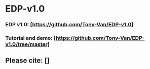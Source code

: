 # EDP-v1.0

### EDP v1.0: [https://github.com/Tony-Van/EDP-v1.0]
### Tutorial and demo: [https://github.com/Tony-Van/EDP-v1.0/tree/master]

## Please cite: []

